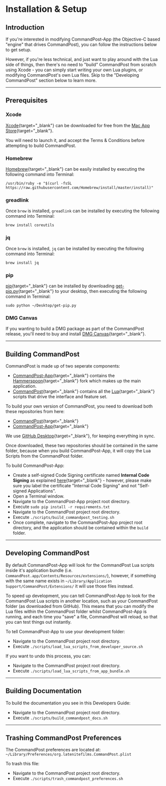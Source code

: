 # Installation & Setup

## Introduction

If you're interested in modifying CommandPost-App (the Objective-C based "engine" that drives CommandPost), you can follow the instructions below to get setup.

However, if you're less technical, and just want to play around with the Lua side of things, then there's no need to "build" CommandPost from scratch using Xcode - you can simply start writing your own Lua plugins, or modifying CommandPost's own Lua files. Skip to the "Developing CommandPost" section below to learn more.

---

## Prerequisites

### Xcode
[Xcode](https://developer.apple.com/xcode/){target="_blank"} can be downloaded for free from the [Mac App Store](https://itunes.apple.com/au/app/xcode/id497799835?mt=12){target="_blank"}.

You will need to launch it, and accept the Terms & Conditions before attempting to build CommandPost.

### Homebrew
[Homebrew](https://brew.sh){target="_blank"} can be easily installed by executing the following command into Terminal:

`/usr/bin/ruby -e "$(curl -fsSL https://raw.githubusercontent.com/Homebrew/install/master/install)"`

### greadlink
Once `brew` is installed, `greadlink` can be installed by executing the following command into Terminal:

`brew install coreutils`

### jq

Once `brew` is installed, `jq` can be installed by executing the following command into Terminal:

`brew install jq`

### pip
[pip](https://packaging.python.org/installing/#install-pip-setuptools-and-wheel){target="_blank"} can be installed by downloading [get-pip.py](https://bootstrap.pypa.io/get-pip.py){target="_blank"} to your desktop, then executing the following command in Terminal:

`sudo python ~/Desktop/get-pip.py`

### DMG Canvas
If you wanting to build a DMG package as part of the CommandPost release, you'll need to buy and install [DMG Canvas](https://www.araelium.com/dmgcanvas){target="_blank"}.

---

## Building CommandPost

CommandPost is made up of two seperate components:

* [CommandPost-App](https://github.com/CommandPost/CommandPost-App){target="_blank"} contains the [Hammerspoon](http://www.hammerspoon.org){target="_blank"} fork which makes up the main application.
* [CommandPost](https://github.com/CommandPost/CommandPost){target="_blank"} contains all the [Lua](https://www.lua.org/about.html){target="_blank"} scripts that drive the interface and feature set.

To build your own version of CommandPost, you need to download both these repositories from here:

* [CommandPost](https://github.com/CommandPost/CommandPost){target="_blank"}
* [CommandPost-App](https://github.com/CommandPost/CommandPost-App){target="_blank"}

We use [GitHub Desktop](https://desktop.github.com){target="_blank"}, for keeping everything in sync.

Once downloaded, these two repositories should be contained in the same folder, because when you build CommandPost-App, it will copy the Lua Scripts from the CommandPost folder.

To build CommandPost-App:

* Create a self-signed Code Signing certificate named **Internal Code Signing** as explained [here](http://bd808.com/blog/2013/10/21/creating-a-self-signed-code-certificate-for-xcode/){target="_blank"} - however, please make sure you label the certificate "Internal Code Signing" and not "Self-signed Applications".
* Open a Terminal window.
* Navigate to the CommandPost-App project root directory.
* Execute `sudo pip install -r requirements.txt`
* Navigate to the CommandPost project root directory.
* Execute `./scripts/build_commandpost_testing.sh`
* Once complete, navigate to the CommandPost-App project root directory, and the application should be contained within the `build` folder.

---

## Developing CommandPost

By default CommandPost-App will look for the CommandPost Lua scripts inside it's application bundle (i.e. `CommandPost.app/Contents/Resources/extensions/`), however, if something with the same name exists in `~/Library/Application Support/CommandPost/Extensions/` it will use those files instead.

To speed up development, you can tell CommandPost-App to look for the CommandPost Lua scripts in another location, such as your CommandPost folder (as downloaded from GitHub). This means that you can modify the Lua files within the CommandPost folder whilst CommandPost-App is running, and each time you "save" a file, CommandPost will reload, so that you can test things out instantly.

To tell CommandPost-App to use your development folder:

* Navigate to the CommandPost project root directory.
* Execute `./scripts/load_lua_scripts_from_developer_source.sh`

If you want to undo this process, you can:

* Navigate to the CommandPost project root directory.
* Execute `./scripts/load_lua_scripts_from_app_bundle.sh`

---

## Building Documentation

To build the documentation you see in this Developers Guide:

* Navigate to the CommandPost project root directory.
* Execute `./scripts/build_commandpost_docs.sh`

---

## Trashing CommandPost Preferences

The CommandPost preferences are located at: `~/Library/Preferences/org.latenitefilms.CommandPost.plist`

To trash this file:

* Navigate to the CommandPost project root directory.
* Execute `./scripts/trash_commandpost_preferences.sh`
